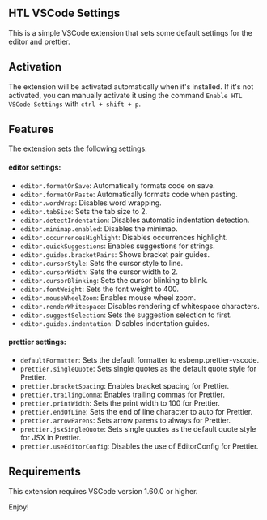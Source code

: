 ## HTL VSCode Settings

This is a simple VSCode extension that sets some default settings for the editor and prettier.

## Activation

The extension will be activated automatically when it's installed. If it's not activated, you can manually activate it using the command `Enable HTL VSCode Settings` with `ctrl + shift + p`.

## Features

The extension sets the following settings:

#### editor settings:

- `editor.formatOnSave`: Automatically formats code on save.
- `editor.formatOnPaste`: Automatically formats code when pasting.
- `editor.wordWrap`: Disables word wrapping.
- `editor.tabSize`: Sets the tab size to 2.
- `editor.detectIndentation`: Disables automatic indentation detection.
- `editor.minimap.enabled`: Disables the minimap.
- `editor.occurrencesHighlight`: Disables occurrences highlight.
- `editor.quickSuggestions`: Enables suggestions for strings.
- `editor.guides.bracketPairs`: Shows bracket pair guides.
- `editor.cursorStyle`: Sets the cursor style to line.
- `editor.cursorWidth`: Sets the cursor width to 2.
- `editor.cursorBlinking`: Sets the cursor blinking to blink.
- `editor.fontWeight`: Sets the font weight to 400.
- `editor.mouseWheelZoom`: Enables mouse wheel zoom.
- `editor.renderWhitespace`: Disables rendering of whitespace characters.
- `editor.suggestSelection`: Sets the suggestion selection to first.
- `editor.guides.indentation`: Disables indentation guides.

#### prettier settings:

- `defaultFormatter`: Sets the default formatter to esbenp.prettier-vscode.
- `prettier.singleQuote`: Sets single quotes as the default quote style for Prettier.
- `prettier.bracketSpacing`: Enables bracket spacing for Prettier.
- `prettier.trailingComma`: Enables trailing commas for Prettier.
- `prettier.printWidth`: Sets the print width to 100 for Prettier.
- `prettier.endOfLine`: Sets the end of line character to auto for Prettier.
- `prettier.arrowParens`: Sets arrow parens to always for Prettier.
- `prettier.jsxSingleQuote`: Sets single quotes as the default quote style for JSX in Prettier.
- `prettier.useEditorConfig`: Disables the use of EditorConfig for Prettier.

## Requirements

This extension requires VSCode version 1.60.0 or higher.

Enjoy!
